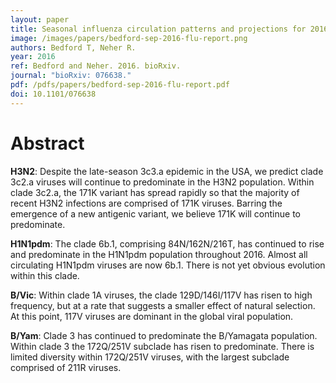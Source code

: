 ```yaml
---
layout: paper
title: Seasonal influenza circulation patterns and projections for 2016-2017
image: /images/papers/bedford-sep-2016-flu-report.png
authors: Bedford T, Neher R.
year: 2016
ref: Bedford and Neher. 2016. bioRxiv.
journal: "bioRxiv: 076638."
pdf: /pdfs/papers/bedford-sep-2016-flu-report.pdf
doi: 10.1101/076638
---
```


# Abstract

<b>H3N2</b>: Despite the late-season 3c3.a epidemic in the USA, we predict clade 3c2.a viruses will continue to predominate in the H3N2 population. Within clade 3c2.a, the 171K variant has spread rapidly so that the majority of recent H3N2 infections are comprised of 171K viruses. Barring the emergence of a new antigenic variant, we believe 171K will continue to predominate.

<b>H1N1pdm</b>: The clade 6b.1, comprising 84N/162N/216T, has continued to rise and predominate in the H1N1pdm population throughout 2016. Almost all circulating H1N1pdm viruses are now 6b.1. There is not yet obvious evolution within this clade.

<b>B/Vic</b>: Within clade 1A viruses, the clade 129D/146I/117V has risen to high frequency, but at a rate that suggests a smaller effect of natural selection. At this point, 117V viruses are dominant in the global viral population.

<b>B/Yam</b>: Clade 3 has continued to predominate the B/Yamagata population. Within clade 3 the 172Q/251V subclade has risen to predominate. There is limited diversity within 172Q/251V viruses, with the largest subclade comprised of 211R viruses.
